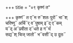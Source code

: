 +++
title = "०९ कृष्णं त"

+++
कृष्णं᳓ त ए᳓म रु᳓शतः पुरो᳓ भा᳓श्  
चरिष्णु᳓ अर्चि᳓र् व᳓पुषाम् इ᳓द् ए᳓कम्  
य᳓द् अ᳓प्रवीता द᳓धते ह ग᳓र्भं  
सद्य᳓श् चिज् जातो᳓ भ᳓वसी᳓द् उ दूतः᳓